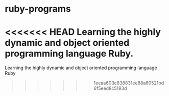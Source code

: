 # ruby-programs
<<<<<<< HEAD
Learning the highly dynamic and object oriented programming language Ruby.
=======
Learning the highly dynamic and object oriented programming language Ruby
>>>>>>> 1eeaa603e838831ee88a60521bd6f5eed8c5193d
